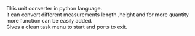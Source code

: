This unit converter in python language.   
It can convert different measurements length ,height and for more quantity more function can be easily added.       
Gives a clean task menu to start and ports to exit.    
